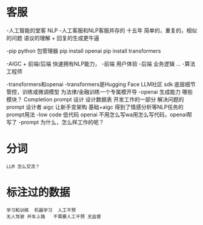 # 客服
-人工智能的堂客
NLP
-人工客服和NLP客服并存的 十五年
简单的，重复的，相似的问题
语议的理解 + 回复的生成更牛逼

-pip
 python 包管理器
 pip install openai
 pip install transformers

 -AIGC +
 前端/后端 快速拥有NLP能力，
 -前端 用户体验
 -后端 业务逻辑
 ...
 -算法工程师


 -transformers和openai
    -transformers是Hugging Face LLM社区 sdk
        底层细节管控，训练或微调模型 为法律/金融训练一个专属模开导
    -openai 生成能力 哪些模块？
        Completion
        prompt 设计 设计数据表 开发工作的一部分
        解决问题的prompt 设计者
    aigc 让新手变架构 基础+aigc
    得到了情感分析等NLP任务的prompt用法
-low code 低代码
    openai 不用怎么写wa用怎么写代码，openai帮写了
-prompt 为什么，怎么样工作的呢？

# 分词
    LLM 怎么交流？
# 标注过的数据
    学习和训练  机器学习  人工干预
    无人驾驶 开车上路   不需要人工干预 无监督
    























